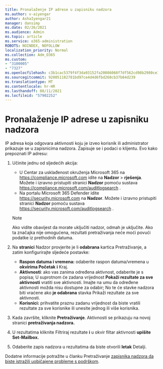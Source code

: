 ```yaml
---
title: Pronalaženje IP adrese u zapisniku nadzora
ms.author: v-aiyengar
author: AshaIyengar21
manager: dansimp
ms.date: 02/26/2021
ms.audience: Admin
ms.topic: article
ms.service: o365-administration
ROBOTS: NOINDEX, NOFOLLOW
localization_priority: Normal
ms.collection: Adm_O365
ms.custom:
- "3100005"
- "7327"
ms.openlocfilehash: c3b1cac5379f4f3da93152fa20086068f7df562cd98b2980ce1b4280e0aa6d5f
ms.sourcegitcommit: 920051182781bd97ce4d4d6fbd268cb37b84d239
ms.translationtype: MT
ms.contentlocale: hr-HR
ms.lasthandoff: 08/11/2021
ms.locfileid: "57902252"
---
```

# <a name="find-the-ip-address-in-audit-log"></a>Pronalaženje IP adrese u zapisniku nadzora

IP adresa koja odgovara aktivnosti koju je izveo korisnik ili administrator prikazuje se u zapisnicima nadzora. Zapisuje se i podaci o klijentu. Evo kako prepoznati IP adresu:

1. Učinite jednu od sljedećih akcija:
   - U Centar za usklađenost okruženja Microsoft 365 na <https://compliance.microsoft.com> idite na **Nadzor** \> **rješenja**. Možete i izravno pristupiti stranici **Nadzor** pomoću sustava <https://compliance.microsoft.com/auditlogsearch> .
   - Na portalu Microsoft 365 Defender idite <https://security.microsoft.com> na **Nadzor**. Možete i izravno pristupiti stranici **Nadzor** pomoću sustava <https://security.microsoft.com/auditlogsearch> .

    > [!NOTE]
    > Ako vidite obavijest da morate uključiti nadzor, odmah je uključite. Ako ta značajka nije omogućena, rezultati pretraživanja neće moći povući podatke iz prethodnih datuma.

2. Na **stranici** Nadzor provjerite je li **odabrana** kartica Pretraživanje, a zatim konfigurirajte sljedeće postavke:
   - **Raspon datuma i vremena:** odaberite raspon datuma/vremena u **okvirima Početak** **i** Kraj.
   - **Aktivnosti**: ako vas zanima određena aktivnost, odaberite je s popisa; U suprotnom će zadana vrijednost **Pokaži rezultate za sve aktivnosti** vratiti sve aktivnosti. Imajte na umu da određene aktivnosti možda nisu dostupne za odabir; No te će stavke nadzora biti vraćene ako **je odabrana** stavka Prikaži rezultate za sve aktivnosti.
   - **Korisnici:** prihvatite praznu zadanu vrijednost da biste vratili rezultate za sve korisnike ili unesite jednog ili više korisnika.

3. Kada završite, kliknite **Pretraživanje**. Aktivnosti se prikazuju na novoj stranici **pretraživanja nadzora.**

4. U rezultatima kliknite Filtriraj rezultate **i** u okvir filtar aktivnosti **upišite Set-Mailbox.**

5. Odaberite zapis nadzora u rezultatima da biste otvorili **letak** Detalji.

Dodatne informacije potražite u članku Pretraživanje [zapisnika nadzora da biste istražili uobičajene probleme s podrškom](https://docs.microsoft.com/microsoft-365/compliance/auditing-troubleshooting-scenarios).
